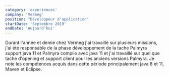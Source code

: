 ```yaml
---
category: 'experiences'
company: 'Vermeg'
position: "Développeur d'application"
startDate: 'Septembre 2019'
endDate: 'Aujourd’hui'
---
```


Durant l'année et demie chez Vermeg j'ai travaillé sur plusieurs missions, j'ai été responsable de la phase développement de la tache Palmyra support java 11 et Palmyra compile avec java 11 et j'ai travaillé sur quel que tache d'opening et support client pour les anciens versions Palmyra. Je note les compétences acquis dans cette période principalement java 8 et 11, Maven et Eclipse.

